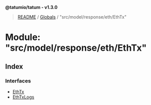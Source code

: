 **@tatumio/tatum - v1.3.0**

> [README](../README.md) / [Globals](../globals.md) / "src/model/response/eth/EthTx"

# Module: "src/model/response/eth/EthTx"

## Index

### Interfaces

* [EthTx](../interfaces/_src_model_response_eth_ethtx_.ethtx.md)
* [EthTxLogs](../interfaces/_src_model_response_eth_ethtx_.ethtxlogs.md)
